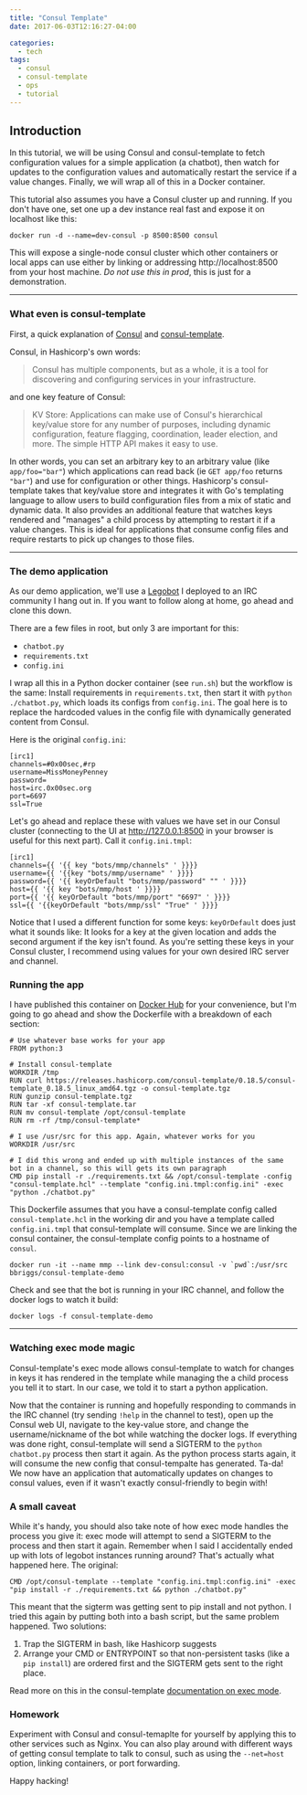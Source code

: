 ```yaml
---
title: "Consul Template"
date: 2017-06-03T12:16:27-04:00

categories:
  - tech
tags:
  - consul
  - consul-template
  - ops
  - tutorial
---
```


## Introduction

In this tutorial, we will be using Consul and consul-template to fetch configuration values for a simple application (a chatbot), then watch for updates to the configuration values and automatically restart the service if a value changes. Finally, we will wrap all of this in a Docker container.

This tutorial also assumes you have a Consul cluster up and running. If you don't have one, set one up a dev instance real fast and expose it on localhost like this:

```
docker run -d --name=dev-consul -p 8500:8500 consul
```

This will expose a single-node consul cluster which other containers or local apps can use either by linking or addressing http://localhost:8500 from your host machine. *Do not use this in prod*, this is just for a demonstration.

-------

### What even is consul-template

First, a quick explanation of [Consul](https://www.consul.io/) and [consul-template](https://github.com/hashicorp/consul-template). 

Consul, in Hashicorp's own words: 

> Consul has multiple components, but as a whole, it is a tool for discovering and configuring services in your infrastructure. 

and one key feature of Consul:

> KV Store: Applications can make use of Consul's hierarchical key/value store for any number of purposes, including dynamic configuration, feature flagging, coordination, leader election, and more. The simple HTTP API makes it easy to use.

In other words, you can set an arbitrary key to an arbitrary value (like `app/foo="bar"`) which applications can read back (ie `GET app/foo` returns `"bar"`) and use for configuration or other things. Hashicorp's consul-template takes that key/value store and integrates it with Go's templating language to allow users to build configuration files from a mix of static and dynamic data. It also provides an additional feature that watches keys rendered and "manages" a child process by attempting to restart it if a value changes. This is ideal for applications that consume config files and require restarts to pick up changes to those files. 

-------

### The demo application

As our demo application, we'll use a [Legobot](https://github.com/bbriggs/MissMoneyPenney) I deployed to an IRC community I hang out in. If you want to follow along at home, go ahead and clone this down.

There are a few files in root, but only 3 are important for this: 
 - `chatbot.py`
 - `requirements.txt`
 - `config.ini`

I wrap all this in a Python docker container (see `run.sh`) but the workflow is the same: Install requirements in `requirements.txt`, then start it with `python ./chatbot.py`, which loads its configs from `config.ini`. The goal here is to replace the hardcoded values in the config file with dynamically generated content from Consul. 

Here is the original `config.ini`:

```
[irc1]
channels=#0x00sec,#rp
username=MissMoneyPenney
password=
host=irc.0x00sec.org
port=6697
ssl=True
```

Let's go ahead and replace these with values we have set in our Consul cluster (connecting to the UI at http://127.0.0.1:8500 in your browser is useful for this next part). Call it `config.ini.tmpl`:

```
[irc1]
channels={{ '{{ key "bots/mmp/channels" ' }}}}
username={{ '{{key "bots/mmp/username" ' }}}}
password={{ '{{ keyOrDefault "bots/mmp/password" "" ' }}}}
host={{ '{{ key "bots/mmp/host ' }}}}
port={{ '{{ keyOrDefault "bots/mmp/port" "6697" ' }}}}
ssl={{ '{{keyOrDefault "bots/mmp/ssl" "True" ' }}}}
```

Notice that I used a different function for some keys: `keyOrDefault` does just what it sounds like: It looks for a key at the given location and adds the second argument if the key isn't found. As you're setting these keys in your Consul cluster, I recommend using values for your own desired IRC server and channel.

### Running the app

I have published this container on [Docker Hub](https://hub.docker.com/r/bbriggs/consul-template-demo/) for your convenience, but I'm going to go ahead and show the Dockerfile with a breakdown of each section:

```
# Use whatever base works for your app
FROM python:3

# Install consul-template
WORKDIR /tmp
RUN curl https://releases.hashicorp.com/consul-template/0.18.5/consul-template_0.18.5_linux_amd64.tgz -o consul-template.tgz
RUN gunzip consul-template.tgz
RUN tar -xf consul-template.tar
RUN mv consul-template /opt/consul-template
RUN rm -rf /tmp/consul-template*

# I use /usr/src for this app. Again, whatever works for you
WORKDIR /usr/src

# I did this wrong and ended up with multiple instances of the same bot in a channel, so this will gets its own paragraph
CMD pip install -r ./requirements.txt && /opt/consul-template -config "consul-template.hcl" --template "config.ini.tmpl:config.ini" -exec "python ./chatbot.py"
```

This Dockerfile assumes that you have a consul-template config called `consul-template.hcl` in the working dir and you have a template called `config.ini.tmpl` that consul-template will consume. Since we are linking the consul container, the consul-template config points to a hostname of `consul`.

```
docker run -it --name mmp --link dev-consul:consul -v `pwd`:/usr/src bbriggs/consul-template-demo
```

Check and see that the bot is running in your IRC channel, and follow the docker logs to watch it build:

```
docker logs -f consul-template-demo
```
---------

### Watching exec mode magic

Consul-template's exec mode allows consul-template to watch for changes in keys it has rendered in the template while managing the a child process you tell it to start. In our case, we told it to start a python application.

Now that the container is running and hopefully responding to commands in the IRC channel (try sending `!help` in the channel to test), open up the Consul web UI, navigate to the key-value store, and change the username/nickname of the bot while watching the docker logs. If everything was done right, consul-template will send a SIGTERM to the `python chatbot.py` process then start it again. As the python process starts again, it will consume the new config that consul-tempalte has generated. Ta-da! We now have an application that automatically updates on changes to consul values, even if it wasn't exactly consul-friendly to begin with!

### A small caveat

While it's handy, you should also take note of how exec mode handles the process you give it: exec mode will attempt to send a SIGTERM to the process and then start it again. Remember when I said I accidentally ended up with lots of legobot instances running around? That's actually what happened here. The original:

```
CMD /opt/consul-template --template "config.ini.tmpl:config.ini" -exec "pip install -r ./requirements.txt && python ./chatbot.py"
```

This meant that the sigterm was getting sent to pip install and not python. I tried this again by putting both into a bash script, but the same problem happened. Two solutions:
  1. Trap the SIGTERM in bash, like Hashicorp suggests
  1. Arrange your CMD or ENTRYPOINT so that non-persistent tasks (like a `pip install`) are ordered first and the SIGTERM gets sent to the right place.

Read more on this in the consul-template [documentation on exec mode](https://github.com/hashicorp/consul-template#exec-mode).

### Homework

Experiment with Consul and consul-temaplte for yourself by applying this to other services such as Nginx. You can also play around with different ways of getting consul template to talk to consul, such as using the `--net=host` option, linking containers, or port forwarding.

Happy hacking!
